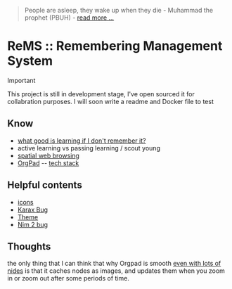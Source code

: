 > People are asleep, they wake up when they die - Muhammad the prophet (PBUH) - [read more ...](https://the12thimam.com/2020/04/06/people-are-asleep-when-they-die-they-awake/)

# ReMS :: Remembering Management System

> [!IMPORTANT]  
> This project is still in development stage, I've open sourced it for collabration purposes. I will soon write a readme and Docker file to test


## Know
- [what good is learning if I don't remember it?](https://files.eric.ed.gov/fulltext/EJ1055665.pdf)
- active learning vs passing learning / scout young
- [spatial web browsing](https://maggieappleton.com/spatial-web)
- [OrgPad](https://orgpad.com/) -- [tech stack](https://orgpad.com/o/Cx0toaAblKpKUSZasDxsxK?token=DtN36_XBJGqKhdJk2pwl1Z)

## Helpful contents
- [icons](https://www.svgrepo.com/collection/solar-bold-duotone-icons/)
- [Karax Bug](https://github.com/karaxnim/karax/issues/267)
- [Theme](https://bootswatch.com/litera)
- [Nim 2 bug](https://github.com/nim-lang/Nim/issues/22510)


## Thoughts
the only thing that I can think that why Orgpad is smooth [even with lots of nides](https://orgpad.com/o/DI-59ACG5AXrOPN9FU79u_?token=BaJP8ZfN9J_a4teJvTXQ3Z) is that it caches nodes as images, and updates them when you zoom in or zoom out after some periods of time.
